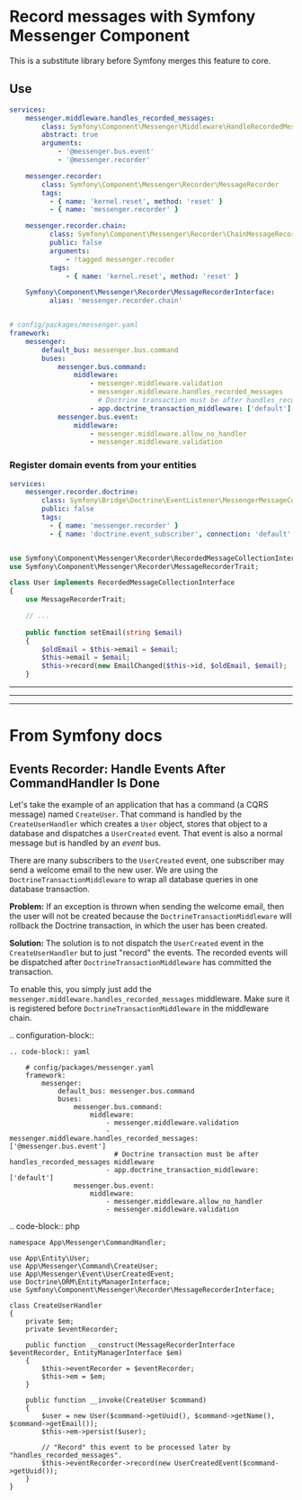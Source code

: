 # Record messages with Symfony Messenger Component

This is a substitute library before Symfony merges this feature to core. 


## Use

```yaml
services:
    messenger.middleware.handles_recorded_messages:
        class: Symfony\Component\Messenger\Middleware\HandleRecordedMessageMiddleware
        abstract: true
        arguments:
            - '@messenger.bus.event'
            - '@messenger.recorder'

    messenger.recorder:
        class: Symfony\Component\Messenger\Recorder\MessageRecorder
        tags:
          - { name: 'kernel.reset', method: 'reset' }
          - { name: 'messenger.recorder' }

    messenger.recorder.chain:
          class: Symfony\Component\Messenger\Recorder\ChainMessageRecorder
          public: false
          arguments:
              - !tagged messenger.recoder
          tags:
              - { name: 'kernel.reset', method: 'reset' }

    Symfony\Component\Messenger\Recorder\MessageRecorderInterface:
          alias: 'messenger.recorder.chain'

```

```yaml

# config/packages/messenger.yaml
framework:
    messenger:
        default_bus: messenger.bus.command
        buses:
            messenger.bus.command:
                middleware:
                    - messenger.middleware.validation
                    - messenger.middleware.handles_recorded_messages
                      # Doctrine transaction must be after handles_recorded_messages middleware
                    - app.doctrine_transaction_middleware: ['default']
            messenger.bus.event:
                middleware:
                    - messenger.middleware.allow_no_handler
                    - messenger.middleware.validation
```

### Register domain events from your entities

```yaml
services:
    messenger.recorder.doctrine:
        class: Symfony\Bridge\Doctrine\EventListener\MessengerMessageCollector
        public: false
        tags:
          - { name: 'messenger.recorder' }
          - { name: 'doctrine.event_subscriber', connection: 'default' }
```

```php

use Symfony\Component\Messenger\Recorder\RecordedMessageCollectionInterface;
use Symfony\Component\Messenger\Recorder\MessageRecorderTrait;

class User implements RecordedMessageCollectionInterface
{
    use MessageRecorderTrait;

    // ...
    
    public function setEmail(string $email)
    {
        $oldEmail = $this->email = $email;
        $this->email = $email;
        $this->record(new EmailChanged($this->id, $oldEmail, $email);
    }
```

--------------
--------------
--------------

# From Symfony docs

## Events Recorder: Handle Events After CommandHandler Is Done

Let's take the example of an application that has a command (a CQRS message) named
``CreateUser``. That command is handled by the ``CreateUserHandler`` which creates
a ``User`` object, stores that object to a database and dispatches a ``UserCreated`` event.
That event is also a normal message but is handled by an *event* bus.

There are many subscribers to the ``UserCreated`` event, one subscriber may send
a welcome email to the new user. We are using the ``DoctrineTransactionMiddleware``
to wrap all database queries in one database transaction.

**Problem:** If an exception is thrown when sending the welcome email, then the user
will not be created because the ``DoctrineTransactionMiddleware`` will rollback the
Doctrine transaction, in which the user has been created.

**Solution:** The solution is to not dispatch the ``UserCreated`` event in the
``CreateUserHandler`` but to just "record" the events. The recorded events will
be dispatched after ``DoctrineTransactionMiddleware`` has committed the transaction.

To enable this, you simply just add the ``messenger.middleware.handles_recorded_messages``
middleware. Make sure it is registered before ``DoctrineTransactionMiddleware``
in the middleware chain.

.. configuration-block::

    .. code-block:: yaml

        # config/packages/messenger.yaml
        framework:
            messenger:
                default_bus: messenger.bus.command
                buses:
                    messenger.bus.command:
                        middleware:
                            - messenger.middleware.validation
                            - messenger.middleware.handles_recorded_messages: ['@messenger.bus.event']
                              # Doctrine transaction must be after handles_recorded_messages middleware
                            - app.doctrine_transaction_middleware: ['default']
                    messenger.bus.event:
                        middleware:
                            - messenger.middleware.allow_no_handler
                            - messenger.middleware.validation

.. code-block:: php

    namespace App\Messenger\CommandHandler;

    use App\Entity\User;
    use App\Messenger\Command\CreateUser;
    use App\Messenger\Event\UserCreatedEvent;
    use Doctrine\ORM\EntityManagerInterface;
    use Symfony\Component\Messenger\Recorder\MessageRecorderInterface;

    class CreateUserHandler
    {
        private $em;
        private $eventRecorder;

        public function __construct(MessageRecorderInterface $eventRecorder, EntityManagerInterface $em)
        {
            $this->eventRecorder = $eventRecorder;
            $this->em = $em;
        }

        public function __invoke(CreateUser $command)
        {
            $user = new User($command->getUuid(), $command->getName(), $command->getEmail());
            $this->em->persist($user);

            // "Record" this event to be processed later by "handles_recorded_messages".
            $this->eventRecorder->record(new UserCreatedEvent($command->getUuid());
        }
    }
